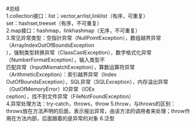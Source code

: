 #总结<br>
1.collection接口：list；vector,arrlist,linklist（有序，可重复）<br>
                  set：hashset,treeset（有序，不可重复）<br>
2.map接口：hashmap，linkhashmap（无序，不可重复）<br>
3.常见异常类型：空指针异常（NullPointException），数组越界异常（ArrayIndexOutOfBoundsException<br>
），强制类型转换异常（ClassCastException），数字格式化异常（NumberFormatException），输入类型不<br>
匹配异常（InputMismatchException），算数运算符异常（ArithmeticException）：索引越界异常（Index<br>
OutOfBoundsException），SQL异常（SQLException），内存溢出异常（OutOfMemoryError）IO异常（IOEx<br>
ception），找不到文件异常（FileNotFoundException）<br>
4.异常处理方法：try-catch，throws，throw
5.throw，与throws的区别：throws放在方法声明的后面，表示报出异常，由该方法的调用者来处理；throw作<br>
用在方法内部，后面跟着的是异常的对象
6.泛型
